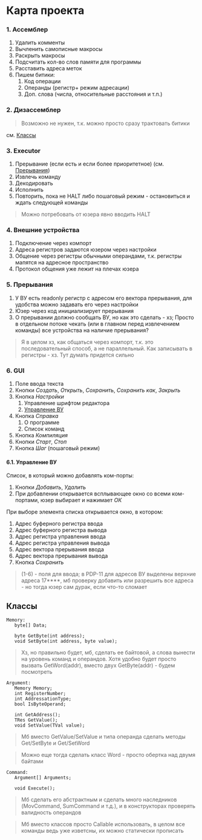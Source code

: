 # Карта проекта

### 1. Ассемблер

1. Удалить комменты
2. Вычленить самописные макросы
3. Раскрыть макросы
4. Подсчитать кол-во слов памяти для программы
5. Расставить адреса меток
6. Пишем битики:
    1. Код операции
    2. Операнды (регистр+ режим адресации)
    3. Доп. слова (числа, относительные расстояния и т.п.)

### 2. Дизассемблер

> Возможно не нужен, т.к. можно просто сразу трактовать битики

см. [Классы](#классы)

### 3. Executor

1. Прерывание (если есть и если более приоритетное) (см. [Прерывания](#5-прерывания))
2. Извлечь команду
3. Декодировать
4. Исполнить
5. Повторить, пока не HALT либо пошаговый режим - остановиться и ждать следующей команды

> Можно потребовать от юзера явно вводить HALT

### 4. Внешние устройства

1. Подключение через компорт
2. Адреса регистров задаются юзером через настройки
3. Общение через регистры обычными операндами, т.к. регистры мапятся на адресное пространство
4. Протокол общения уже лежит на плечах юзера

### 5. Прерывания

1. У ВУ есть readonly регистр с адресом его вектора прерывания, для удобства можно задавать его через настройки
2. Юзер через код инициализирует прерывания
3. О прерывании должно сообщать ВУ, но как это сделать - хз; Просто в отдельном потоке чекать (или в главном перед
   извлечением команды) все устройства на наличие прерывания?

> Я в целом хз, как общаться через компорт, т.к. это последовательный способ, а не параллельный. Как записывать в
> регистры - хз. Тут думать придется сильно

### 6. GUI

1. Поле ввода текста
2. Кнопки _Создать_, _Открыть_, _Сохранить_, _Сохранить как_, _Закрыть_
3. Кнопка _Настройки_
    1. Управление шрифтом редактора
    2. [Управление ВУ](#61-управление-ву)
4. Кнопка _Справка_
    1. О программе
    2. Список команд
5. Кнопка _Компиляция_
6. Кнопки _Старт_, _Стоп_
7. Кнопка _Шаг_ (пошаговый режим)

#### 6.1. Управление ВУ

Список, в который можно добавлять ком-порты:
1. Кнопки _Добавить_, _Удалить_
2. При добавлении открывается всплывающее окно со всеми ком-портами, юзер выбирает и нажимает _ОК_

При выборе элемента списка открывается окно, в котором:
1. Адрес буферного регистра ввода
2. Адрес буферного регистра вывода
3. Адрес регистра управления ввода
4. Адрес регистра управления вывода
5. Адрес вектора прерывания ввода
6. Адрес вектора прерывания вывода
7. Кнопка _Сохранить_

> (1-6) - поля для ввода; в PDP-11 для адресов ВУ выделены верхние адреса 17****,
> мб проверку добавить или разрешить все адреса - но тогда юзер сам дурак, если что-то сломает

## Классы

```
Memory:
   byte[] Data;
   
   byte GetByte(int address);
   void SetByte(int address, byte value);
```

> Хз, но правильно будет, мб, сделать ее байтовой, а слова вынести на уровень команд и операндов. Хотя удобно будет
> просто вызвать GetWord(addr), вместо двух GetByte(addr) - будем посмотреть

```
Argument:
   Memory Memory;
   int RegisterNumber;
   int AddressationType;
   bool IsByteOperand;
   
   int GetAddress();
   TRes GetValue();
   void SetValue(TVal value);
```

> Мб вместо GetValue/SetValue и типа операнда сделать методы Get/SetByte и Get/SetWord

> Можно еще тогда сделать класс Word - просто обертка над двумя байтами

```
Command:
   Argument[] Arguments;
   
   void Execute();
```

> Мб сделать его абстрактным и сделать много наследников (MovCommand, SumCommand и т.д.), и в конструкторах проверять
> валидность операндов

> Мб вместо классов просто Callable использовать, в целом все команды ведь уже изветсны, их можно статически прописать